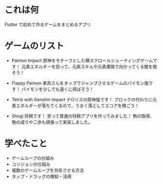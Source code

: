 # これは何
Flutter で初めて作るゲームをまとめるアプリ

# ゲームのリスト
- Paimon Impact
原神をモチーフとした横スクロールシューティングゲームです！
元素エネルギーを拾って、元素スキルや元素爆発で向かってくる敵を倒そう！

- Flappy Paimon
某鳥さんをタップでジャンプさせるゲームのパイモン版です！
パイモンを少しでも遠くに飛ばそう！

- Tetris with Genshin Impact
テ○リスの原神版です！
ブロックの代わりに元素エネルギーが落ちてくるので、うまく落としてスコアを稼ごう！

- Shogi
将棋です！
至って普通の将棋アプリを作ってみました！
駒の取得、駒の成りや二歩も頑張って実装しました。

# 学べたこと
- ゲームループの仕組み
- コリジョンの仕組み
- 複数のゲームループを共存させる方法
- タップ・ドラッグの検知・活用